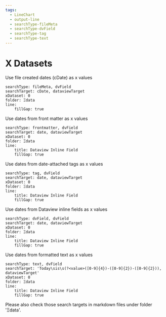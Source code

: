 ```yaml
---
tags:
  - LineChart
  - output-line
  - searchType-fileMeta
  - searchType-dvField
  - searchType-tag
  - searchType-text
---
```

# X Datasets

Use file created dates (cDate) as x values

```tracker
searchType: fileMeta, dvField
searchTarget: cDate, dataviewTarget
xDataset: 0
folder: Ξdata
line:
    fillGap: true
```

Use dates from front matter as x values

```tracker
searchType: frontmatter, dvField
searchTarget: date, dataviewTarget
xDataset: 0
folder: Ξdata
line:
    title: Dataview Inline Field
    fillGap: true
```

Use dates from date-attached tags as x values

```tracker
searchType: tag, dvField
searchTarget: date, dataviewTarget
xDataset: 0
folder: Ξdata
line:
    title: Dataview Inline Field
    fillGap: true
```

Use dates from Dataview inline fields as x values

```tracker
searchType: dvField, dvField
searchTarget: date, dataviewTarget
xDataset: 0
folder: Ξdata
line:
    title: Dataview Inline Field
    fillGap: true
```

Use dates from formatted text as x values

```tracker
searchType: text, dvField
searchTarget: 'Today\sis\s(?<value>([0-9]{4})-([0-9]{2})-([0-9]{2})), dataviewTarget'
xDataset: 0
folder: Ξdata
line:
    title: Dataview Inline Field
    fillGap: true
```

Please also check those search targets in markdown files under folder 'Ξdata'.
